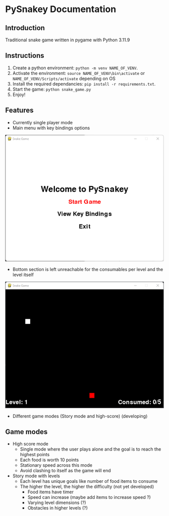 # PySnakey Documentation

## Introduction
Traditional snake game written in pygame with Python 3.11.9

## Instructions
1) Create a python environment: `python -m venv NAME_OF_VENV`.
2) Activate the environment: `source NAME_OF_VENV\bin\activate` or `NAME_OF_VENV/Scripts/activate` depending on OS
3) Install the required dependancies: `pip install -r requirements.txt`.
4) Start the game: `python snake_game.py`
5) Enjoy!

## Features
- Currently single player mode
- Main menu with key bindings options

<img src="src/assets/images/main menu.png" alt="Main menu screenshot" width="600">

- Bottom section is left unreachable for the consumables per level and the level itself

<img src="src/assets/images/first level with bottom row info being unreachable.png" alt="First level with unreachable info row screenshot" width="600">


- Different game modes (Story mode and high-score) (developing)

## Game modes
- High score mode 
    * Single mode where the user plays alone and the goal is to reach the highest points
    * Each food is worth 10 points
    * Stationary speed across this mode
    * Avoid clashing to itself as the game will end
- Story mode with levels
    * Each level has unique goals like number of food items to consume
    * The higher the level, the higher the difficulty (not yet developed)
        * Food items have timer
        * Speed can increase (maybe add items to increase speed ?)
        * Varying level dimensions (?)
        * Obstacles in higher levels (?)
